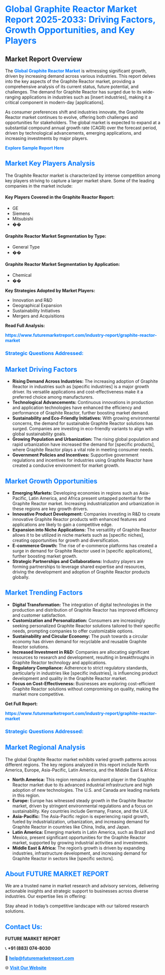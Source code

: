 <h1 style="color: #007BFF;">Global Graphite Reactor Market Report 2025-2033: Driving Factors, Growth Opportunities, and Key Players</h1>

<section id="overview">
<h2>Market Report Overview</h2>
<p>The <a href="https://www.futuremarketreport.com/industry-report/graphite-reactor-market" style="color: #007BFF; text-decoration: none;"><strong>Global Graphite Reactor Market</strong></a> is witnessing significant growth, driven by increasing demand across various industries. This report delves into the key aspects of the Graphite Reactor market, providing a comprehensive analysis of its current status, future potential, and challenges. The demand for Graphite Reactor has surged due to its wide-ranging applications in industries such as [insert industries], making it a critical component in modern-day [applications].</p>
<p>As consumer preferences shift and industries innovate, the Graphite Reactor market continues to evolve, offering both challenges and opportunities for stakeholders. The global market is expected to expand at a substantial compound annual growth rate (CAGR) over the forecast period, driven by technological advancements, emerging applications, and increasing investments by major players.</p>
</section>

<section id="overview">
<p><a href="https://www.futuremarketreport.com/request-sample/reportId=117643" style="color: #007BFF; text-decoration: none;"><strong>Explore Sample Report Here</strong></a></p>
</section>

<section id="key-players">
<h2 style="color: #007BFF;">Market Key Players Analysis</h2>
<p>The Graphite Reactor market is characterized by intense competition among key players striving to capture a larger market share. Some of the leading companies in the market include:</p>
<h4>Key Players Covered in the Graphite Reactor Report:</h4>
<ul><li>GE</li><li>Siemens</li><li>Mitsubishi</li><li>��</li></ul>
<h4>Graphite Reactor Market Segmentation by Type:</h4>
<ul><li>General Type</li><li>��</li></ul>

<h4>Graphite Reactor Market Segmentation by Application:</h4>
<ul><li>Chemical</li><li>��</li></ul>
<p><strong>Key Strategies Adopted by Market Players:</strong></p>
<ul>
<li>Innovation and R&D</li>
<li>Geographical Expansion</li>
<li>Sustainability Initiatives</li>
<li>Mergers and Acquisitions</li>
</ul>
</section>

<section>
<p><strong>Read Full Analysis: </strong></p><a href="https://www.futuremarketreport.com/industry-report/graphite-reactor-market" style="color: #007BFF; text-decoration: none;"><strong>https://www.futuremarketreport.com/industry-report/graphite-reactor-market</strong></a>
<h3 style="color: #007BFF;">Strategic Questions Addressed:</h3>
</section>

<section id="driving-factors">
<h2 style="color: #007BFF;">Market Driving Factors</h2>
<ul>
<li><strong>Rising Demand Across Industries:</strong> The increasing adoption of Graphite Reactor in industries such as [specific industries] is a major growth driver. Its versatile applications and cost-effectiveness make it a preferred choice among manufacturers.</li>
<li><strong>Technological Advancements:</strong> Continuous innovations in production and application technologies have enhanced the efficiency and performance of Graphite Reactor, further boosting market demand.</li>
<li><strong>Sustainability and Eco-Friendly Initiatives:</strong> With growing environmental concerns, the demand for sustainable Graphite Reactor solutions has surged. Companies are investing in eco-friendly variants to align with global sustainability goals.</li>
<li><strong>Growing Population and Urbanization:</strong> The rising global population and rapid urbanization have increased the demand for [specific products], where Graphite Reactor plays a vital role in meeting consumer needs.</li>
<li><strong>Government Policies and Incentives:</strong> Supportive government regulations and incentives for industries using Graphite Reactor have created a conducive environment for market growth.</li>
</ul>
</section>

<section id="growth-opportunities">
<h2 style="color: #007BFF;">Market Growth Opportunities</h2>
<ul>
<li><strong>Emerging Markets:</strong> Developing economies in regions such as Asia-Pacific, Latin America, and Africa present untapped potential for the Graphite Reactor market. Increasing industrialization and urbanization in these regions are key growth drivers.</li>
<li><strong>Innovative Product Development:</strong> Companies investing in R&D to create innovative Graphite Reactor products with enhanced features and applications are likely to gain a competitive edge.</li>
<li><strong>Expansion into Niche Applications:</strong> The versatility of Graphite Reactor allows it to be utilized in niche markets such as [specific niches], creating opportunities for growth and diversification.</li>
<li><strong>E-commerce Growth:</strong> The rise of e-commerce platforms has created a surge in demand for Graphite Reactor used in [specific applications], further boosting market growth.</li>
<li><strong>Strategic Partnerships and Collaborations:</strong> Industry players are forming partnerships to leverage shared expertise and resources, driving the development and adoption of Graphite Reactor products globally.</li>
</ul>
</section>

<section id="trending-factors">
<h2 style="color: #007BFF;">Market Trending Factors</h2>
<ul>
<li><strong>Digital Transformation:</strong> The integration of digital technologies in the production and distribution of Graphite Reactor has improved efficiency and customer satisfaction.</li>
<li><strong>Customization and Personalization:</strong> Consumers are increasingly seeking personalized Graphite Reactor solutions tailored to their specific needs, prompting companies to offer customizable options.</li>
<li><strong>Sustainability and Circular Economy:</strong> The push towards a circular economy has driven demand for recyclable and reusable Graphite Reactor solutions.</li>
<li><strong>Increased Investment in R&D:</strong> Companies are allocating significant resources to research and development, resulting in breakthroughs in Graphite Reactor technology and applications.</li>
<li><strong>Regulatory Compliance:</strong> Adherence to strict regulatory standards, particularly in industries like [specific industries], is influencing product development and quality in the Graphite Reactor market.</li>
<li><strong>Focus on Cost-Effectiveness:</strong> Businesses are exploring cost-efficient Graphite Reactor solutions without compromising on quality, making the market more competitive.</li>
</ul>
</section>

<section>
<p><strong>Get Full Report: </strong></p><a href="https://www.futuremarketreport.com/industry-report/graphite-reactor-market" style="color: #007BFF; text-decoration: none;"><strong>https://www.futuremarketreport.com/industry-report/graphite-reactor-market</strong></a>
<h3 style="color: #007BFF;">Strategic Questions Addressed:</h3>
</section>


<section id="regional-analysis">
<h2 style="color: #007BFF;">Market Regional Analysis</h2>
<p>The global Graphite Reactor market exhibits varied growth patterns across different regions. The key regions analyzed in this report include North America, Europe, Asia-Pacific, Latin America, and the Middle East & Africa:</p>
<ul>
<li><strong>North America:</strong> This region remains a dominant player in the Graphite Reactor market due to its advanced industrial infrastructure and high adoption of new technologies. The U.S. and Canada are leading markets in this region.</li>
<li><strong>Europe:</strong> Europe has witnessed steady growth in the Graphite Reactor market, driven by stringent environmental regulations and a focus on sustainability. Key countries include Germany, France, and the U.K.</li>
<li><strong>Asia-Pacific:</strong> The Asia-Pacific region is experiencing rapid growth, fueled by industrialization, urbanization, and increasing demand for Graphite Reactor in countries like China, India, and Japan.</li>
<li><strong>Latin America:</strong> Emerging markets in Latin America, such as Brazil and Mexico, present significant opportunities for the Graphite Reactor market, supported by growing industrial activities and investments.</li>
<li><strong>Middle East & Africa:</strong> The region’s growth is driven by expanding industries, infrastructure development, and increasing demand for Graphite Reactor in sectors like [specific sectors].</li>
</ul>
</section>

<footer>
<h2 style="color: #007BFF;">About FUTURE MARKET REPORT</h2>
<p>We are a trusted name in market research and advisory services, delivering actionable insights and strategic support to businesses across diverse industries. Our expertise lies in offering:</p>

<p>Stay ahead in today’s competitive landscape with our tailored research solutions.</p>

<h2 style="color: #007BFF;">Contact Us:</h2>
<p><strong>FUTURE MARKET REPORT</strong></p>
<p>📞 <strong>+91 (883) 074-8030</strong></p>
<p>📧 <strong><a href="mailto:help@futuremarketreport.com" style="color: #007BFF;">help@futuremarketreport.com</a></strong></p>
<p>🌐 <strong><a href="https://www.futuremarketreport.com/" style="color: #007BFF;">Visit Our Website</a></strong></p>
</footer>
